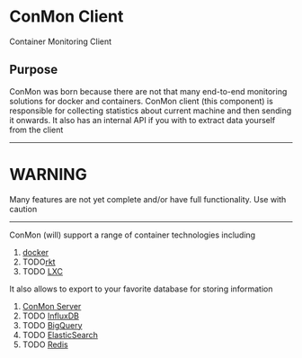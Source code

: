 ConMon Client
=============

Container Monitoring Client

## Purpose ##
ConMon was born because there are not that many end-to-end monitoring solutions for
docker and containers. ConMon client (this component) is responsible for collecting
statistics about current machine and then sending it onwards. It also has an internal
API if you with to extract data yourself from the client

---
# WARNING #
Many features are not yet complete and/or have full functionality. Use with caution

---

ConMon (will) support a range of container technologies including
1. [docker](https://www.docker.com/)
2. TODO[rkt](https://coreos.com/rkt/docs/latest/)
3. TODO [LXC](https://linuxcontainers.org/)

It also allows to export to your favorite database for storing information
1. [ConMon Server](https://github.com/conmon/server)
2. TODO [InfluxDB](https://influxdata.com/time-series-platform/influxdb/)
3. TODO [BigQuery](https://https://cloud.google.com/bigquery/)
4. TODO [ElasticSearch](https://www.elastic.co/products/elasticsearch)
5. TODO [Redis](http://redis.io/)

